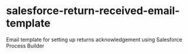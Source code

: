 # salesforce-return-received-email-template
Email template for setting up returns acknowledgement using Salesforce Process Builder
